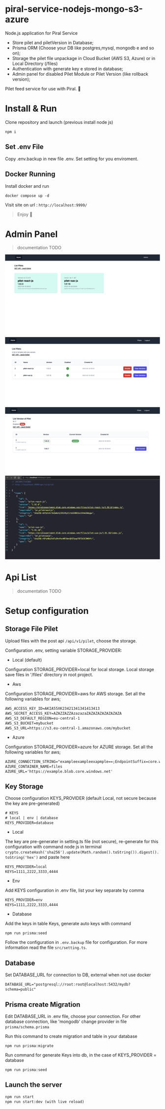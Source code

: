 # piral-service-nodejs-mongo-s3-azure

Node.js application for Piral Service

- Store pilet and piletVersion in Database; 
- Prisma ORM (Choose your DB like postgres,mysql, mongodb e and so on);
- Storage the pilet file unpackage in Cloud Bucket (AWS S3, Azure) or in Local Directory (/files)
- Authentication with generate key e stored in database;
- Admin panel for disabled Pilet Module or Pilet Version (like rollback version);

Pilet feed service for use with Piral. 🚀

# Install & Run

Clone repository and launch (previous install node js)

```
npm i
```

## Set .env File

Copy .env.backup in new file .env.
Set setting for you enviroment.

## Docker Running

Install docker and run
```
docker compose up -d
```
Visit site on url : ```http://localhost:9999/```

> Enjoy 🥳    

# Admin Panel

> documentation TODO

![Admin Panel](/doc/home.png "Admin Panel")
![Admin Panel](/doc/pilet_list.png "Admin Panel")
![Admin Panel](/doc/pilet_version_list.png "Admin Panel")
![Admin Panel](/doc/api_list.png "Admin Panel")

# Api List

> documentation TODO

# Setup configuration

## Storage File Pilet

Upload files with the post api ```/api/v1/pilet```, choose the storage.

Configuration .env, setting variable STORAGE_PROVIDER:

- Local (default)
  
Configuration STORAGE_PROVIDER=local for local storage.
Local storage save files in '/files' directory in root project.
- Aws

Configuration STORAGE_PROVIDER=aws for AWS storage. Set all the following variables for aws;

```
AWS_ACCESS_KEY_ID=AKIA55XK23421341341413413
AWS_SECRET_ACCESS_KEY=AZAZZAZZAzazazaZAZAZAZAZAZAZAZA
AWS_S3_DEFAULT_REGION=eu-central-1
AWS_S3_BUCKET=mybucket
AWS_S3_URL=https://s3.eu-central-1.amazonaws.com/mybucket
```
- Azure

Configuration STORAGE_PROVIDER=azure for AZURE storage. Set all the following variables for aws;
```
AZURE_CONNECTION_STRING="exampleexampleexapmple==;EndpointSuffix=core.windows.net"
AZURE_CONTAINER_NAME=files
AZURE_URL='https://example.blob.core.windows.net'
```

## Key Storage

Choose configuration KEYS_PROVIDER (default Local, not secure because the key are pre-generated)
```
# KEYS
# local | env | database
KEYS_PROVIDER=database
```

- Local

The key are pre-generater in setting.ts file (not secure), re-generate for this configuration with command node js in terminal 
```crypto.createHash('sha256').update(Math.random().toString()).digest().toString('hex')``` and paste here

```
KEYS_PROVIDER=local
KEYS=1111,2222,3333,4444
```

- Env

Add KEYS configuration in .env file, list your key separate by comma

```
KEYS_PROVIDER=env
KEYS=1111,2222,3333,4444
```

- Database
  
Add the keys in table Keys, generate auto keys with command

```
npm run prisma:seed
```

Follow the configuration in ```.env.backup``` file for configuration. For more information read the file ```src/setting.ts```.

## Database

Set DATABASE_URL for connection to DB, external when not use docker

```
DATABASE_URL="postgresql://root:root@localhost:5432/mydb?schema=public"
```

## Prisma create Migration
Edit DATABASE_URL in .env file, choose your connection.
For other database connection, like 'mongodb' change provider in file ```prisma/schema.prisma```

Run this command to create migration and table in your database
```
npm run prisma:migrate
```
Run command for generate Keys into db, in the case of KEYS_PROVIDER = database
```
npm run prisma:seed
```

## Launch the server

```
npm run start
npm run start:dev (with live reload)
```

